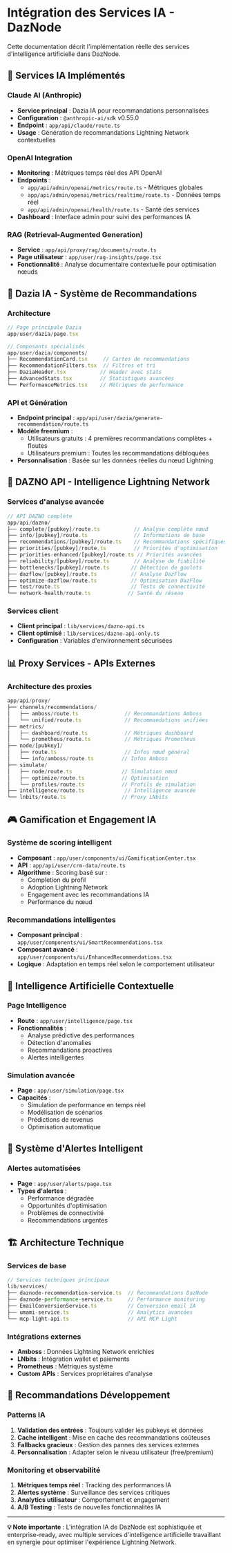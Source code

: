 # Intégration des Services IA - DazNode

Cette documentation décrit l'implémentation réelle des services d'intelligence artificielle dans DazNode.

## 🤖 Services IA Implémentés

### Claude AI (Anthropic)
- **Service principal** : Dazia IA pour recommandations personnalisées
- **Configuration** : `@anthropic-ai/sdk` v0.55.0
- **Endpoint** : `app/api/claude/route.ts`
- **Usage** : Génération de recommandations Lightning Network contextuelles

### OpenAI Integration
- **Monitoring** : Métriques temps réel des API OpenAI
- **Endpoints** :
  - `app/api/admin/openai/metrics/route.ts` - Métriques globales
  - `app/api/admin/openai/metrics/realtime/route.ts` - Données temps réel
  - `app/api/admin/openai/health/route.ts` - Santé des services
- **Dashboard** : Interface admin pour suivi des performances IA

### RAG (Retrieval-Augmented Generation)
- **Service** : `app/api/proxy/rag/documents/route.ts`
- **Page utilisateur** : `app/user/rag-insights/page.tsx`
- **Fonctionnalité** : Analyse documentaire contextuelle pour optimisation nœuds

## 🎯 Dazia IA - Système de Recommandations

### Architecture
```typescript
// Page principale Dazia
app/user/dazia/page.tsx

// Composants spécialisés
app/user/dazia/components/
├── RecommendationCard.tsx     // Cartes de recommandations
├── RecommendationFilters.tsx  // Filtres et tri
├── DaziaHeader.tsx           // Header avec stats
├── AdvancedStats.tsx         // Statistiques avancées
└── PerformanceMetrics.tsx    // Métriques de performance
```

### API et Génération
- **Endpoint principal** : `app/api/user/dazia/generate-recommendation/route.ts`
- **Modèle freemium** : 
  - Utilisateurs gratuits : 4 premières recommandations complètes + floutes
  - Utilisateurs premium : Toutes les recommandations débloquées
- **Personnalisation** : Basée sur les données réelles du nœud Lightning

## 🔧 DAZNO API - Intelligence Lightning Network

### Services d'analyse avancée
```typescript
// API DAZNO complète
app/api/dazno/
├── complete/[pubkey]/route.ts           // Analyse complète nœud
├── info/[pubkey]/route.ts               // Informations de base
├── recommendations/[pubkey]/route.ts    // Recommandations spécifiques
├── priorities/[pubkey]/route.ts         // Priorités d'optimisation
├── priorities-enhanced/[pubkey]/route.ts // Priorités avancées
├── reliability/[pubkey]/route.ts        // Analyse de fiabilité
├── bottlenecks/[pubkey]/route.ts       // Détection de goulots
├── dazflow/[pubkey]/route.ts           // Analyse DazFlow
├── optimize-dazflow/route.ts           // Optimisation DazFlow
├── test/route.ts                       // Tests de connectivité
└── network-health/route.ts            // Santé du réseau
```

### Services client
- **Client principal** : `lib/services/dazno-api.ts`
- **Client optimisé** : `lib/services/dazno-api-only.ts`
- **Configuration** : Variables d'environnement sécurisées

## 📊 Proxy Services - APIs Externes

### Architecture des proxies
```typescript
app/api/proxy/
├── channels/recommendations/
│   ├── amboss/route.ts               // Recommandations Amboss
│   └── unified/route.ts              // Recommandations unifiées
├── metrics/
│   ├── dashboard/route.ts            // Métriques dashboard
│   └── prometheus/route.ts           // Métriques Prometheus
├── node/[pubkey]/
│   ├── route.ts                      // Infos nœud général
│   └── info/amboss/route.ts         // Infos Amboss
├── simulate/
│   ├── node/route.ts                // Simulation nœud
│   ├── optimize/route.ts            // Optimisation
│   └── profiles/route.ts            // Profils de simulation
├── intelligence/route.ts             // Intelligence avancée
└── lnbits/route.ts                  // Proxy LNbits
```

## 🎮 Gamification et Engagement IA

### Système de scoring intelligent
- **Composant** : `app/user/components/ui/GamificationCenter.tsx`
- **API** : `app/api/user/crm-data/route.ts`
- **Algorithme** : Scoring basé sur :
  - Completion du profil
  - Adoption Lightning Network
  - Engagement avec les recommandations IA
  - Performance du nœud

### Recommandations intelligentes
- **Composant principal** : `app/user/components/ui/SmartRecommendations.tsx`
- **Composant avancé** : `app/user/components/ui/EnhancedRecommendations.tsx`
- **Logique** : Adaptation en temps réel selon le comportement utilisateur

## 🧠 Intelligence Artificielle Contextuelle

### Page Intelligence
- **Route** : `app/user/intelligence/page.tsx`
- **Fonctionnalités** :
  - Analyse prédictive des performances
  - Détection d'anomalies
  - Recommandations proactives
  - Alertes intelligentes

### Simulation avancée
- **Page** : `app/user/simulation/page.tsx`
- **Capacités** :
  - Simulation de performance en temps réel
  - Modélisation de scénarios
  - Prédictions de revenus
  - Optimisation automatique

## 🔔 Système d'Alertes Intelligent

### Alertes automatisées
- **Page** : `app/user/alerts/page.tsx`
- **Types d'alertes** :
  - Performance dégradée
  - Opportunités d'optimisation
  - Problèmes de connectivité
  - Recommendations urgentes

## 🏗️ Architecture Technique

### Services de base
```typescript
// Services techniques principaux
lib/services/
├── daznode-recommendation-service.ts  // Recommandations DazNode
├── daznode-performance-service.ts     // Performance monitoring
├── EmailConversionService.ts          // Conversion email IA
├── umami-service.ts                   // Analytics avancées
└── mcp-light-api.ts                   // API MCP Light
```

### Intégrations externes
- **Amboss** : Données Lightning Network enrichies
- **LNbits** : Intégration wallet et paiements
- **Prometheus** : Métriques système
- **Custom APIs** : Services propriétaires d'analyse

## 🎯 Recommandations Développement

### Patterns IA
1. **Validation des entrées** : Toujours valider les pubkeys et données
2. **Cache intelligent** : Mise en cache des recommandations coûteuses
3. **Fallbacks gracieux** : Gestion des pannes des services externes
4. **Personnalisation** : Adapter selon le niveau utilisateur (free/premium)

### Monitoring et observabilité
1. **Métriques temps réel** : Tracking des performances IA
2. **Alertes système** : Surveillance des services critiques
3. **Analytics utilisateur** : Comportement et engagement
4. **A/B Testing** : Tests de nouvelles fonctionnalités IA

---

**💡 Note importante** : L'intégration IA de DazNode est sophistiquée et enterprise-ready, avec multiple services d'intelligence artificielle travaillant en synergie pour optimiser l'expérience Lightning Network.